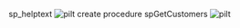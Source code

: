 sp_helptext
![pilt](https://github.com/user-attachments/assets/6ad0210e-bf09-4270-af57-41a6c75b8c57)
create procedure spGetCustomers
![pilt](https://github.com/user-attachments/assets/2b85c335-8f39-4963-89b3-254084ad9ec3)


